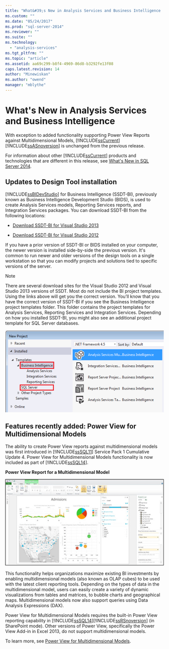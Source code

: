 ```yaml
---
title: "What&#39;s New in Analysis Services and Business Intelligence | Microsoft Docs"
ms.custom: ""
ms.date: "05/24/2017"
ms.prod: "sql-server-2014"
ms.reviewer: ""
ms.suite: ""
ms.technology: 
  - "analysis-services"
ms.tgt_pltfrm: ""
ms.topic: "article"
ms.assetid: aa69c299-b8f4-4969-86d8-b3292fe13f08
caps.latest.revision: 14
author: "Minewiskan"
ms.author: "owend"
manager: "mblythe"
---
```

# What&#39;s New in Analysis Services and Business Intelligence
  With exception to added functionality supporting Power View Reports against Multidimensional Models, [!INCLUDE[ssCurrent](../includes/sscurrent-md.md)][!INCLUDE[ssASnoversion](../includes/ssasnoversion-md.md)] is unchanged from the previous release.  
  
 For information about other [!INCLUDE[ssCurrent](../includes/sscurrent-md.md)] products and technologies that are different in this release, see [What's New in SQL Server 2014](../../2014/getting-started/what-s-new-in-sql-server-2014.md).  
  
## Updates to Design Tool installation  
 [!INCLUDE[ssBIDevStudio](../includes/ssbidevstudio-md.md)] for Business Intelligence (SSDT-BI), previously known as Business Intelligence Development Studio (BIDS), is used to create Analysis Services models, Reporting Services reports, and Integration Services packages. You can download SSDT-BI from the following locations:  
  
-   [Download SSDT-BI for Visual Studio 2013](http://go.microsoft.com/fwlink/p/?LinkId=396526)  
  
-   [Download SSDT-BI for Visual Studio 2012](http://go.microsoft.com/fwlink/p/?LinkID=273673)  
  
 If you have a prior version of SSDT-BI or BIDS installed on your computer, the newer version is installed side-by-side the previous version. It's common to run newer and older versions of the design tools on a single workstation so that you can modify projects and solutions tied to specific versions of the server.  
  
> [!NOTE]  
>  There are several download sites for the Visual Studio 2012 and Visual Studio 2013 versions of SSDT. Most do not include the BI project templates. Using the links above will get you the correct version. You’ll know that you have the correct version of SSDT-BI if you see the Business Intelligence project templates folder. This folder contains the project templates for Analysis Services, Reporting Services and Integration Services. Depending on how you installed SSDT-BI, you might also see an additional project template for SQL Server databases.  
  
 ![New Project templates in SSDT](../../2014/analysis-services/media/ssdt-biprojects.png "New Project templates in SSDT")  
  
## Features recently added: Power View for Multidimensional Models  
 The ability to create Power View reports against multidimensional models was first introduced in [!INCLUDE[ssSQL11](../includes/sssql11-md.md)] Service Pack 1 Cumulative Update 4. Power View for Multidimensional Models functionality is now included as part of [!INCLUDE[ssSQL14](../includes/sssql14-md.md)].  
  
 **Power View Report for a Multidimensional Model**  
  
 ![Power View Report](../../2014/analysis-services/media/powerviewreport-wn.gif "Power View Report")  
  
 This functionality helps organizations maximize existing BI investments by enabling multidimensional models (also known as OLAP cubes) to be used with the latest client reporting tools. Depending on the types of data in the multidimensional model, users can easily create a variety of dynamic visualizations from tables and matrices, to bubble charts and geographical maps. Multidimensional models now also support queries using Data Analysis Expressions (DAX).  
  
 Power View for Multidimensional Models requires the built-in Power View reporting capability in [!INCLUDE[ssSQL14](../includes/sssql14-md.md)][!INCLUDE[ssRSnoversion](../includes/ssrsnoversion-md.md)] (in SharePoint mode). Other versions of Power View, specifically the Power View Add-in in Excel 2013, do not support multidimensional models.  
  
 To learn more, see [Power View for Multidimensional Models](http://msdn.microsoft.com/library/dn140246.aspx).  
  
  